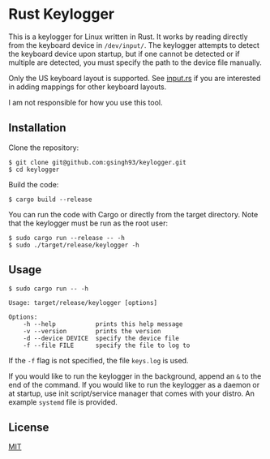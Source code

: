Rust Keylogger
==============

This is a keylogger for Linux written in Rust. It works by reading directly from the keyboard device in `/dev/input/`. The keylogger attempts to detect the keyboard device upon startup, but if one cannot be detected or if multiple are detected, you must specify the path to the device file manually.

Only the US keyboard layout is supported. See [input.rs](https://github.com/gsingh93/keylogger/blob/master/src/input.rs) if you are interested in adding mappings for other keyboard layouts.

I am not responsible for how you use this tool.

## Installation

Clone the repository:

```
$ git clone git@github.com:gsingh93/keylogger.git
$ cd keylogger
```

Build the code:

```$ cargo build --release```

You can run the code with Cargo or directly from the target directory. Note that the keylogger must be run as the root user:

```
$ sudo cargo run --release -- -h
$ sudo ./target/release/keylogger -h
```

## Usage

```
$ sudo cargo run -- -h

Usage: target/release/keylogger [options]

Options:
    -h --help           prints this help message
    -v --version        prints the version
    -d --device DEVICE  specify the device file
    -f --file FILE      specify the file to log to
```

If the `-f` flag is not specified, the file `keys.log` is used.

If you would like to run the keylogger in the background, append an `&` to the end of the command. If you would like to run the keylogger as a daemon or at startup, use init script/service manager that comes with your distro. An example `systemd` file is provided.

## License

[MIT](https://github.com/gsingh93/keylogger/blob/master/LICENSE.txt)
